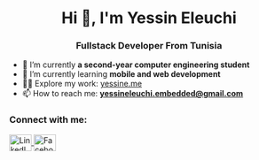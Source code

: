 <h1 align="center">Hi 👋, I'm Yessin Eleuchi</h1>
<h3 align="center">Fullstack Developer From Tunisia</h3>

- 🔭 I’m currently **a second-year computer engineering student**
- 🌱 I’m currently learning **mobile and web development**
- 👨‍💻 Explore my work: <a href="https://www.yessine.me" target="_blank">yessine.me</a>
- 📫 How to reach me: **yessineleuchi.embedded@gmail.com**

<h3 align="left">Connect with me:</h3>
<p align="left">
  <!-- Replace with your actual LinkedIn handle (no spaces) -->
  <a href="https://linkedin.com/in/eleuchi-yessin" target="_blank">
    <img align="center" src="https://raw.githubusercontent.com/rahuldkjain/github-profile-readme-generator/master/src/images/icons/Social/linked-in-alt.svg" alt="LinkedIn" height="30" width="40" />
  </a>
  <!-- Replace with your actual Facebook username (no spaces) -->
  <a href="https://facebook.com/eleuchi.yessin" target="_blank">
    <img align="center" src="https://raw.githubusercontent.com/rahuldkjain/github-profile-readme-generator/master/src/images/icons/Social/facebook.svg" alt="Facebook" height="30" width="40" />
  </a>
</p>
